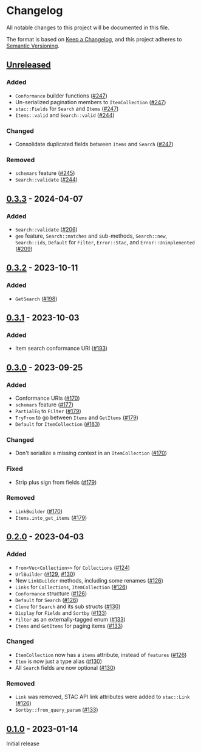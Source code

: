 # Changelog

All notable changes to this project will be documented in this file.

The format is based on [Keep a Changelog](https://keepachangelog.com/en/1.0.0/), and this project adheres to [Semantic Versioning](https://semver.org/spec/v2.0.0.html).

## [Unreleased]

### Added

- `Conformance` builder functions ([#247](https://github.com/stac-utils/stac-rs/pull/247))
- Un-serialized pagination members to `ItemCollection` ([#247](https://github.com/stac-utils/stac-rs/pull/247))
- `stac::Fields` for `Search` and `Items` ([#247](https://github.com/stac-utils/stac-rs/pull/247))
- `Items::valid` and `Search::valid` ([#244](https://github.com/stac-utils/stac-rs/pull/244))

### Changed

- Consolidate duplicated fields between `Items` and `Search` ([#247](https://github.com/stac-utils/stac-rs/pull/247))

### Removed

- `schemars` feature ([#245](https://github.com/stac-utils/stac-rs/pull/245))
- `Search::validate` ([#244](https://github.com/stac-utils/stac-rs/pull/244))

## [0.3.3] - 2024-04-07

### Added

- `Search::validate` ([#206](https://github.com/stac-utils/stac-rs/pull/206))
- `geo` feature, `Search::matches` and sub-methods, `Search::new`, `Search::ids`, `Default` for `Filter`, `Error::Stac`, and `Error::Unimplemented` ([#209](https://github.com/stac-utils/stac-rs/pull/209))

## [0.3.2] - 2023-10-11

### Added

- `GetSearch` ([#198](https://github.com/stac-utils/stac-rs/pull/198))

## [0.3.1] - 2023-10-03

### Added

- Item search conformance URI ([#193](https://github.com/stac-utils/stac-rs/pull/193))

## [0.3.0] - 2023-09-25

### Added

- Conformance URIs ([#170](https://github.com/stac-utils/stac-rs/pull/170))
- `schemars` feature ([#177](https://github.com/stac-utils/stac-rs/pull/177))
- `PartialEq` to `Filter` ([#179](https://github.com/stac-utils/stac-rs/pull/179))
- `TryFrom` to go between `Items` and `GetItems` ([#179](https://github.com/stac-utils/stac-rs/pull/179))
- `Default` for `ItemCollection` ([#183](https://github.com/stac-utils/stac-rs/pull/183))

### Changed

- Don't serialize a missing context in an `ItemCollection` ([#170](https://github.com/stac-utils/stac-rs/pull/170))

### Fixed

- Strip plus sign from fields ([#179](https://github.com/stac-utils/stac-rs/pull/179))

### Removed

- `LinkBuilder` ([#170](https://github.com/stac-utils/stac-rs/pull/170))
- `Items.into_get_items` ([#179](https://github.com/stac-utils/stac-rs/pull/179))

## [0.2.0] - 2023-04-03

### Added

- `From<Vec<Collection>>` for `Collections` ([#124](https://github.com/stac-utils/stac-rs/pull/124))
- `UrlBuilder` ([#129](https://github.com/stac-utils/stac-rs/pull/129), [#130](https://github.com/stac-utils/stac-rs/pull/130))
- New `LinkBuilder` methods, including some renames ([#126](https://github.com/stac-utils/stac-rs/pull/126))
- `Links` for `Collections`, `ItemCollection` ([#126](https://github.com/stac-utils/stac-rs/pull/126))
- `Conformance` structure ([#126](https://github.com/stac-utils/stac-rs/pull/126))
- `Default` for `Search` ([#126](https://github.com/stac-utils/stac-rs/pull/126))
- `Clone` for `Search` and its sub structs ([#130](https://github.com/stac-utils/stac-rs/pull/130))
- `Display` for `Fields` and `Sortby` ([#133](https://github.com/stac-utils/stac-rs/pull/133))
- `Filter` as an externally-tagged enum ([#133](https://github.com/stac-utils/stac-rs/pull/133))
- `Items` and `GetItems` for paging items ([#133](https://github.com/stac-utils/stac-rs/pull/133))

### Changed

- `ItemCollection` now has a `items` attribute, instead of `features` ([#126](https://github.com/stac-utils/stac-rs/pull/126))
- `Item` is now just a type alias ([#130](https://github.com/stac-utils/stac-rs/pull/130))
- All `Search` fields are now optional ([#130](https://github.com/stac-utils/stac-rs/pull/130))

### Removed

- `Link` was removed, STAC API link attributes were added to `stac::Link` ([#126](https://github.com/stac-utils/stac-rs/pull/126))
- `Sortby::from_query_param` ([#133](https://github.com/stac-utils/stac-rs/pull/133))

## [0.1.0] - 2023-01-14

Initial release

[unreleased]: https://github.com/stac-utils/stac-rs/compare/stac-api-v0.3.3...main
[0.3.3]: https://github.com/stac-utils/stac-rs/compare/stac-api-v0.3.2...stac-api-v0.3.3
[0.3.2]: https://github.com/stac-utils/stac-rs/compare/stac-api-v0.3.1...stac-api-v0.3.2
[0.3.1]: https://github.com/stac-utils/stac-rs/compare/stac-api-v0.3.0...stac-api-v0.3.1
[0.3.0]: https://github.com/stac-utils/stac-rs/compare/stac-api-v0.2.0...stac-api-v0.3.0
[0.2.0]: https://github.com/stac-utils/stac-rs/compare/stac-api-v0.1.0...stac-api-v0.2.0
[0.1.0]: https://github.com/stac-utils/stac-rs/releases/tag/stac-api-v0.1.0

<!-- markdownlint-disable-file MD024 -->
